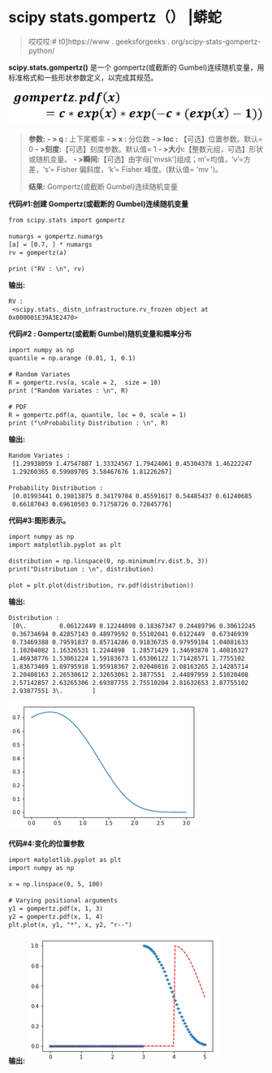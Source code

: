 # scipy stats.gompertz（） |蟒蛇

> 哎哎哎:# t0]https://www . geeksforgeeks . org/scipy-stats-gompertz-python/

**scipy.stats.gompertz()** 是一个 gompertz(或截断的 Gumbel)连续随机变量，用标准格式和一些形状参数定义，以完成其规范。

![](img/5bf5568010bbafab11fc52dc2a471241.png)

> **参数:**
> **- > q :** 上下尾概率
> **- > x :** 分位数
> **- > loc :** 【可选】位置参数。默认= 0
> **- >刻度:**【可选】刻度参数。默认值= 1
> **- >大小:**【整数元组，可选】形状或随机变量。
> **- >瞬间:**【可选】由字母['mvsk']组成；m’=均值，‘v’=方差，‘s’= Fisher 偏斜度，‘k’= Fisher 峰度。(默认值= 'mv ')。
> 
> **结果:** Gompertz(或截断 Gumbel)连续随机变量

**代码#1:创建 Gompertz(或截断的 Gumbel)连续随机变量**

```
from scipy.stats import gompertz 

numargs = gompertz.numargs
[a] = [0.7, ] * numargs
rv = gompertz(a)

print ("RV : \n", rv) 
```

**输出:**

```
RV : 
 <scipy.stats._distn_infrastructure.rv_frozen object at 0x000001E39A3E2470>

```

**代码#2 : Gompertz(或截断 Gumbel)随机变量和概率分布**

```
import numpy as np
quantile = np.arange (0.01, 1, 0.1)

# Random Variates
R = gompertz.rvs(a, scale = 2,  size = 10)
print ("Random Variates : \n", R)

# PDF
R = gompertz.pdf(a, quantile, loc = 0, scale = 1)
print ("\nProbability Distribution : \n", R)
```

**输出:**

```
Random Variates : 
 [1.29938059 1.47547887 1.33324567 1.79424061 0.45304378 1.46222247
 1.29260365 0.59989705 3.58467676 1.81226267]

Probability Distribution : 
 [0.01993441 0.19813875 0.34179784 0.45591617 0.54485437 0.61240685
 0.66187043 0.69610503 0.71758726 0.72845776]
```

**代码#3:图形表示。**

```
import numpy as np
import matplotlib.pyplot as plt

distribution = np.linspace(0, np.minimum(rv.dist.b, 3))
print("Distribution : \n", distribution)

plot = plt.plot(distribution, rv.pdf(distribution))
```

**输出:**

```
Distribution : 
 [0\.         0.06122449 0.12244898 0.18367347 0.24489796 0.30612245
 0.36734694 0.42857143 0.48979592 0.55102041 0.6122449  0.67346939
 0.73469388 0.79591837 0.85714286 0.91836735 0.97959184 1.04081633
 1.10204082 1.16326531 1.2244898  1.28571429 1.34693878 1.40816327
 1.46938776 1.53061224 1.59183673 1.65306122 1.71428571 1.7755102
 1.83673469 1.89795918 1.95918367 2.02040816 2.08163265 2.14285714
 2.20408163 2.26530612 2.32653061 2.3877551  2.44897959 2.51020408
 2.57142857 2.63265306 2.69387755 2.75510204 2.81632653 2.87755102
 2.93877551 3\.        ]
```

![](img/f7e09dfd712f27cef946b5c1ef49b771.png)

**代码#4:变化的位置参数**

```
import matplotlib.pyplot as plt
import numpy as np

x = np.linspace(0, 5, 100)

# Varying positional arguments
y1 = gompertz.pdf(x, 1, 3)
y2 = gompertz.pdf(x, 1, 4)
plt.plot(x, y1, "*", x, y2, "r--")
```

**输出:**
![](img/fa9bef0fa1e1ceb94a42357b5b5dd6f5.png)